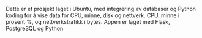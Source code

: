 Dette er et prosjekt laget i Ubuntu, med integrering av databaser og Python koding for å vise data for CPU, minne, disk og nettverk. CPU, minne i prosent %, og nettverkstrafikk i bytes. Appen er laget med Flask, PostgreSQL og Python
